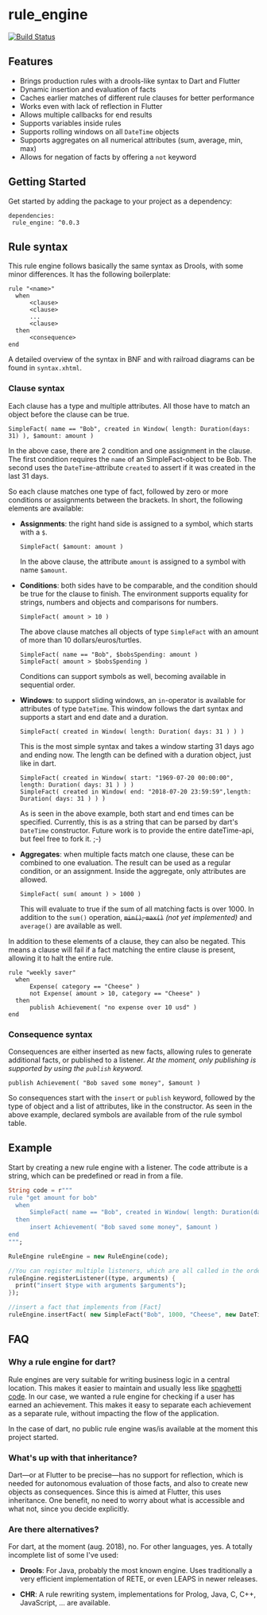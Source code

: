 # rule_engine

[![Build Status](https://travis-ci.org/iPieter/rule_engine_dart.svg?branch=master)](https://travis-ci.org/iPieter/rule_engine_dart)

## Features

- Brings production rules with a drools-like syntax to Dart and Flutter
- Dynamic insertion and evaluation of facts
- Caches earlier matches of different rule clauses for better performance
- Works even with lack of reflection in Flutter
- Allows multiple callbacks for end results
- Supports variables inside rules
- Supports rolling windows on all `DateTime` objects
- Supports aggregates on all numerical attributes (sum, average, min, max)
- Allows for negation of facts by offering a `not` keyword

## Getting Started

Get started by adding the package to your project as a dependency:

```
dependencies:
 rule_engine: ^0.0.3
```

## Rule syntax

This rule engine follows basically the same syntax as Drools, with some minor differences. It has the following boilerplate:

```
rule "<name>"
  when
      <clause>
      <clause>
      ...
      <clause>
  then
      <consequence>
end
```

A detailed overview of the syntax in BNF and with railroad diagrams can be found in `syntax.xhtml`.

### Clause syntax

Each clause has a type and multiple attributes. All those have to match an object before the clause can be true.

```
SimpleFact( name == "Bob", created in Window( length: Duration(days: 31) ), $amount: amount )
```

In the above case, there are 2 condition and one assignment in the clause. The first condition requires the `name` of an SimpleFact-object to be Bob. The second uses the `DateTime`-attribute `created` to assert if it was created in the last 31 days.

So each clause matches one type of fact, followed by zero or more conditions or assignments between the brackets. In short, the following elements are available:

- **Assignments**: the right hand side is assigned to a symbol, which starts with a `$`.

  ```
  SimpleFact( $amount: amount )
  ```

  In the above clause, the attribute `amount` is assigned to a symbol with name `$amount`.

- **Conditions**: both sides have to be comparable, and the condition should be true for the clause to finish.
  The environment supports equality for strings, numbers and objects and comparisons for numbers.

  ```
  SimpleFact( amount > 10 )
  ```

  The above clause matches all objects of type `SimpleFact` with an amount of more than 10 dollars/euros/turtles.

  ```
  SimpleFact( name == "Bob", $bobsSpending: amount )
  SimpleFact( amount > $bobsSpending )
  ```

  Conditions can support symbols as well, becoming available in sequential order.

- **Windows**: to support sliding windows, an `in`-operator is available for attributes of type `DateTime`. This window follows the dart syntax and supports a start and end date and a duration.

  ```
  SimpleFact( created in Window( length: Duration( days: 31 ) ) )
  ```

  This is the most simple syntax and takes a window starting 31 days ago and ending now. The length can be defined with a duration object, just like in dart.

  ```
  SimpleFact( created in Window( start: "1969-07-20 00:00:00", length: Duration( days: 31 ) ) )
  SimpleFact( created in Window( end: "2018-07-20 23:59:59",length: Duration( days: 31 ) ) )
  ```

  As is seen in the above example, both start and end times can be specified. Currently, this is as a string that can be parsed by dart's `DateTime` constructor. Future work is to provide the entire dateTime-api, but feel free to fork it. ;-)

- **Aggregates**: when multiple facts match one clause, these can be combined to one evaluation. The result can be used as a regular condition, or an assignment. Inside the aggregate, only attributes are allowed.
  ```
  SimpleFact( sum( amount ) > 1000 )
  ```
  This will evaluate to true if the sum of all matching facts is over 1000. In addition to the `sum()` operation, ~~`min()`, `max()`~~ _(not yet implemented)_ and `average()` are available as well.

In addition to these elements of a clause, they can also be negated. This means a clause will fail if a fact matching the entire clause is present, allowing it to halt the entire rule.

```
rule "weekly saver"
  when
      Expense( category == "Cheese" )
      not Expense( amount > 10, category == "Cheese" )
  then
      publish Achievement( "no expense over 10 usd" )
end
```

### Consequence syntax

Consequences are either inserted as new facts, allowing rules to generate additional facts, or published to a listener. _At the moment, only publishing is supported by using the `publish` keyword._

```
publish Achievement( "Bob saved some money", $amount )
```

So consequences start with the `insert` or `publish` keyword, followed by the type of object and a list of attributes, like in the constructor. As seen in the above example, declared symbols are available from of the rule symbol table.

## Example

Start by creating a new rule engine with a listener. The code attribute is a string, which can be predefined or read in from a file.

```dart
String code = r"""
rule "get amount for bob"
  when
      SimpleFact( name == "Bob", created in Window( length: Duration(days: 31) ), $amount: amount )
  then
      insert Achievement( "Bob saved some money", $amount )
end
""";

RuleEngine ruleEngine = new RuleEngine(code);

//You can register multiple listeners, which are all called in the order they are registered
ruleEngine.registerListener((type, arguments) {
  print("insert $type with arguments $arguments");
});

//insert a fact that implements from [Fact]
ruleEngine.insertFact( new SimpleFact("Bob", 1000, "Cheese", new DateTime.now()) );
```

## FAQ

### Why a rule engine for dart?

Rule engines are very suitable for writing business logic in a central location. This makes it easier to maintain and usually less like [spaghetti code](https://en.wikipedia.org/wiki/Spaghetti_code). In our case, we wanted a rule engine for checking if a user has earned an achievement. This makes it easy to separate each achievement as a separate rule, without impacting the flow of the application.

In the case of dart, no public rule engine was/is available at the moment this project started.

### What's up with that inheritance?

Dart—or at Flutter to be precise—has no support for reflection, which is needed for autonomous evaluation of those facts, and also to create new objects as consequences. Since this is aimed at Flutter, this uses inheritance. One benefit, no need to worry about what is accessible and what not, since you decide explicitly.

### Are there alternatives?

For dart, at the moment (aug. 2018), no. For other languages, yes. A totally incomplete list of some I've used:

- **Drools**: For Java, probably the most known engine. Uses traditionally a very efficient implementation of RETE, or even LEAPS in newer releases.

- **CHR**: A rule rewriting system, implementations for Prolog, Java, C, C++, JavaScript, ... are available.
